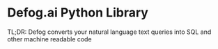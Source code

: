 # Defog.ai Python Library
TL;DR: Defog converts your natural language text queries into SQL and other machine readable code

